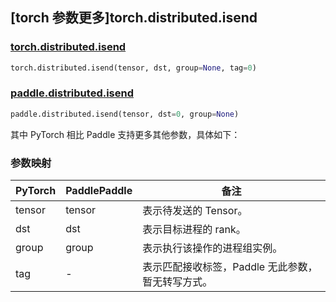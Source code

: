 ## [torch 参数更多]torch.distributed.isend

### [torch.distributed.isend](https://pytorch.org/docs/2.0/distributed.html#torch.distributed.isend)

```python
torch.distributed.isend(tensor, dst, group=None, tag=0)
```

### [paddle.distributed.isend](https://www.paddlepaddle.org.cn/documentation/docs/zh/api/paddle/distributed/isend_cn.html)

```python
paddle.distributed.isend(tensor, dst=0, group=None)
```

其中 PyTorch 相比 Paddle 支持更多其他参数，具体如下：

### 参数映射

| PyTorch | PaddlePaddle    | 备注                                                              |
| ------- | --------------- | ----------------------------------------------------------------- |
| tensor  | tensor          | 表示待发送的 Tensor。                                               |
| dst     | dst             | 表示目标进程的 rank。                                                  |
| group   | group           | 表示执行该操作的进程组实例。   |
| tag     | -               | 表示匹配接收标签，Paddle 无此参数，暂无转写方式。                     |

